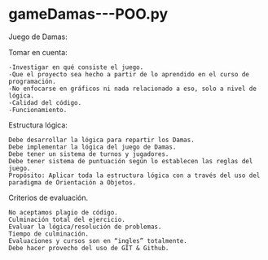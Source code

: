# gameDamas---POO.py
 
Juego de Damas: 

  Tomar en cuenta:  

    -Investigar en qué consiste el juego.  
    -Que el proyecto sea hecho a partir de lo aprendido en el curso de programación.  
    -No enfocarse en gráficos ni nada relacionado a eso, solo a nivel de lógica. 
    -Calidad del código. 
    -Funcionamiento. 

  Estructura lógica:  

    Debe desarrollar la lógica para repartir los Damas.
    Debe implementar la lógica del juego de Damas.
    Debe tener un sistema de turnos y jugadores.
    Debe tener sistema de puntuación según lo establecen las reglas del juego.
    Propósito: Aplicar toda la estructura lógica con a través del uso del paradigma de Orientación a Objetos.

  Criterios de evaluación. 

    No aceptamos plagio de código. 
    Culminación total del ejercicio. 
    Evaluar la lógica/resolución de problemas. 
    Tiempo de culminación.  
    Evaluaciones y cursos son en “ingles” totalmente. 
    Debe hacer provecho del uso de GIT & Github.

